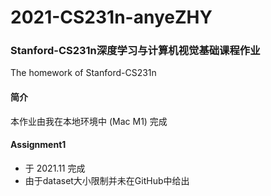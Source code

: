 # 2021-CS231n-anyeZHY
### Stanford-CS231n深度学习与计算机视觉基础课程作业
The homework of Stanford-CS231n
#### 简介

本作业由我在本地环境中 (Mac M1) 完成

#### Assignment1

- 于 2021.11 完成
- 由于dataset大小限制并未在GitHub中给出
